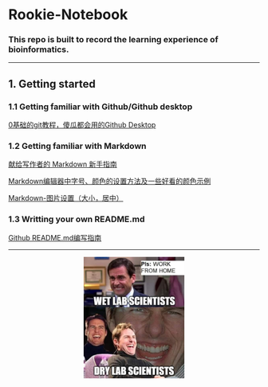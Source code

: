 # **Rookie-Notebook**
### **This repo is built to record the learning experience of bioinformatics.**
---

## 1. Getting started
### 1.1 Getting familiar with Github/Github desktop

[0基础的git教程，傻瓜都会用的Github Desktop](https://www.jianshu.com/p/06a960d991aa)
<br/>

### 1.2 Getting familiar with Markdown
[献给写作者的 Markdown 新手指南](https://www.jianshu.com/p/q81RER)
<br/>

[Markdown编辑器中字号、颜色的设置方法及一些好看的颜色示例](https://blog.csdn.net/Sherlooock/article/details/105549482?utm_medium=distribute.pc_relevant.none-task-blog-baidujs_title-2&spm=1001.2101.3001.4242)
<br/>

[Markdown-图片设置（大小，居中）](https://blog.csdn.net/qq_35451572/article/details/79443467)
<br/>

### 1.3 Writting your own README.md
[Github README.md编写指南](https://blog.csdn.net/baidu_26646129/article/details/86700069)
<br/>


---
<div align=center>
<img src="92133596_636243753886758_4898576175804186624_n.jpg" width=40% height=40%/>
</div>

